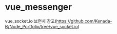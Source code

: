 # vue_messenger
vue_socket.io 브런치 참고(https://github.com/Kenada-B/Node_Portfolio/tree/vue_socket.io)

